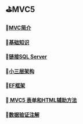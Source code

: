 ## :golf:MVC5
#### :file_folder:[MVC简介](https://github.com/swordboyASS/MVC5/blob/master/MVC%E7%AE%80%E4%BB%8B.md)
#### :file_folder:[基础知识](https://github.com/swordboyASS/MVC5/blob/master/%E5%9F%BA%E7%A1%80%E7%9F%A5%E8%AF%86.md)
#### :file_folder:[链接SQL Server](https://github.com/swordboyASS/MVC5/blob/master/%E9%93%BE%E6%8E%A5%E6%95%B0%E6%8D%AE%E5%BA%93.md)
#### :file_folder:[小三层架构](https://github.com/swordboyASS/MVC5/blob/master/%E5%B0%8F%E4%B8%89%E5%B1%82%E6%9E%B6%E6%9E%84.md)
#### :file_folder:[EF框架](https://github.com/swordboyASS/MVC5/edit/master/EF%E6%A1%86%E6%9E%B6.md)
#### :file_folder:[ MVC5 表单和HTML辅助方法](https://github.com/swordboyASS/MVC5/blob/master/MVC5%20%E8%A1%A8%E5%8D%95%E5%92%8CHTML%E8%BE%85%E5%8A%A9%E6%96%B9%E6%B3%95.md)
#### :file_folder:[数据验证注解](https://github.com/swordboyASS/MVC5/edit/master/%E6%95%B0%E6%8D%AE%E9%AA%8C%E8%AF%81%E6%B3%A8%E8%A7%A3.md)
